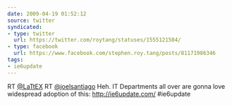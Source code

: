 ```yaml
---
date: 2009-04-19 01:52:12
source: twitter
syndicated:
- type: twitter
  url: https://twitter.com/roytang/statuses/1555121504/
- type: facebook
  url: https://www.facebook.com/stephen.roy.tang/posts/81171986346
tags:
- ie6update
---
```


RT [@LaTtEX](https://twitter.com/LaTtEX/) RT [@joelsantiago](https://twitter.com/joelsantiago/) Heh. IT Departments all over are gonna love widespread adoption of this: http://ie6update.com/ #ie6update